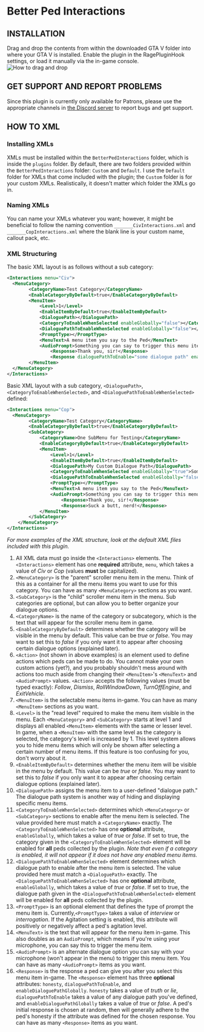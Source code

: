# Better Ped Interactions
## INSTALLATION
Drag and drop the contents from within the downloaded GTA V folder into where your GTA V is installed.  Enable the plugin in the RagePluginHook settings, or load it manually via the in-game console.
![How to drag and drop](https://i.imgur.com/0O7d7Iw.jpg)

## GET SUPPORT AND REPORT PROBLEMS
Since this plugin is currently only available for Patrons, please use the appropriate channels in [the Discord server](https://discord.gg/cUQaTNQ) to report bugs and get support.

## HOW TO XML
### Installing XMLs
XMLs must be installed within the `BetterPedInteractions` folder, which is inside the `plugins` folder.  By default, there are two folders provided within the `BetterPedInteractions` folder: `Custom` and `Default`.  I use the `Default` folder for XMLs that come included with the plugin; the `Custom` folder is for your custom XMLs.  Realistically, it doesn't matter which folder the XMLs go in.

### Naming XMLs
You can name your XMLs whatever you want; however, it might be beneficial to follow the naming convention `_______CivInteractions.xml` and `_______CopInteractions.xml` where the blank line is your custom name, callout pack, etc.

### XML Structuring
The basic XML layout is as follows without a sub category:
```xml
<Interactions menu="Civ">
  <MenuCategory>
        <CategoryName>Test Category</CategoryName>
        <EnableCategoryByDefault>true</EnableCategoryByDefault>
        <MenuItem>
            <Level>1</Level>
            <EnableItemByDefault>true</EnableItemByDefault>
            <DialoguePath></DialoguePath>
            <CategoryToEnableWhenSelected enableGlobally="false"></CategoryToEnableWhenSelected>
            <DialoguePathToEnableWhenSelected enableGlobally="false"></DialoguePathToEnableWhenSelected>
            <PromptType></PromptType>
            <MenuText>A menu item you say to the Ped</MenuText>
            <AudioPrompt>Something you can say to trigger this menu item</AudioPrompt>
                <Response>Thank you, sir!</Response>
                <Response dialoguePathToEnable="some dialogue path" enableDialoguePathGlobally="false">Suck a butt, nerd!</Response>
        </MenuItem>
  </MenuCategory>
</Interactions>
```
Basic XML layout with a sub category, `<DialoguePath>`, `<CategoryToEnableWhenSelected>`, and `<DialoguePathToEnableWhenSelected>` defined:
```xml
<Interactions menu="Cop">
  <MenuCategory>
        <CategoryName>Test Category</CategoryName>
        <EnableCategoryByDefault>true</EnableCategoryByDefault>
        <SubCategory>
            <CategoryName>One SubMenu for Testing</CategoryName>
            <EnableCategoryByDefault>true</EnableCategoryByDefault>
            <MenuItem>
                <Level>1</Level>
                <EnableItemByDefault>true</EnableItemByDefault>
                <DialoguePath>My Custom Dialogue Path</DialoguePath>
                <CategoryToEnableWhenSelected enableGlobally="true">Some Other Category</CategoryToEnableWhenSelected>
                <DialoguePathToEnableWhenSelected enableGlobally="false">Another Dialogue Path</DialoguePathToEnableWhenSelected>
                <PromptType></PromptType>
                <MenuText>A menu item you say to the Ped</MenuText>
                <AudioPrompt>Something you can say to trigger this menu item</AudioPrompt>
                    <Response>Thank you, sir!</Response>
                    <Response>Suck a butt, nerd!</Response>
            </MenuItem>
        </SubCategory>
    </MenuCategory>
</Interactions>
```
*For more examples of the XML structure, look at the default XML files included with this plugin.*

1. All XML data must go inside the `<Interactions>` elements.  The `<Interactions>` element has one **required** attribute, `menu`, which takes a value of *Civ* or *Cop* (values **must** be capitalized).
2. `<MenuCategory>` is the "parent" scroller menu item in the menu.  Think of this as a container for all the menu items you want to use for this category.  You can have as many `<MenuCategory>` sections as you want.
3. `<SubCategory>` is the "child" scroller menu item in the menu.  Sub categories are optional, but can allow you to better organize your dialogue options.
4. `<CategoryName>` is the name of the category or subcategory, which is the text that will appear for the scroller menu item in game.
5. `<EnableCategoryByDefault>` determines whether the category will be visible in the menu by default.  This value can be *true* or *false*.  You may want to set this to *false* if you only want it to appear after choosing certain dialogue options (explained later).
6. `<Action>` (not shown in above examples) is an element used to define actions which peds can be made to do.  You cannot make your own custom actions (yet?), and you probably shouldn't mess around with actions too much aside from changing their `<MenuItem>`'s `<MenuText>` and `<AudioPrompt>` values.  `<Action>` accepts the following values (must be typed exactly): *Follow*, *Dismiss*, *RollWindowDown*, *TurnOffEngine*, and *ExitVehicle*.
7. `<MenuItem>` is the selectable menu items in-game.  You can have as many `<MenuItem>` sections as you want.
8. `<Level>` is the "read level" required to make the menu item visible in the menu.  Each `<MenuCategory>` and `<SubCategory>` starts at level 1 and displays all enabled `<MenuItem>` elements with the same or lesser level.  In game, when a `<MenuItem>` with the same level as the category is selected, the category's level is increased by 1.  This level system allows you to hide menu items which will only be shown after selecting a certain number of menu items.  If this feature is too confusing for you, don't worry about it.
9. `<EnableItemByDefault>` determines whether the menu item will be visible in the menu by default.  This value can be *true* or *false*.  You may want to set this to *false* if you only want it to appear after choosing certain dialogue options (explained later).
10. `<DialoguePath>` assigns the menu item to a user-defined "dialogue path."  The dialogue path system is another way of hiding and displaying specific menu items.
11. `<CategoryToEnableWhenSelected>` determines which `<MenuCategory>` or `<SubCategory>` sections to enable after the menu item is selected.  The value provided here must match a `<CategoryName>` exactly.  The `<CategoryToEnableWhenSelected>` has one **optional** attribute, `enableGlobally`, which takes a value of *true* or *false*.  If set to true, the category given in the `<CategoryToEnableWhenSelected>` element will be enabled for **all** peds collected by the plugin.  *Note that even if a category is enabled, it will not appear if it does not have any enabled menu items.*
12. `<DialoguePathToEnableWhenSelected>` element determines which dialogue path to enable after the menu item is selected.  The value provided here must match a `<DialoguePath>` exactly.  The `<DialoguePathToEnableWhenSelected>` has one **optional** attribute, `enableGlobally`, which takes a value of *true* or *false*.  If set to true, the dialogue path given in the `<DialoguePathToEnableWhenSelected>` element will be enabled for **all** peds collected by the plugin.
14. `<PromptType>` is an optional element that defines the type of prompt the menu item is.  Currently,`<PromptType>` takes a value of *interview* or *interrogation*.  If the Agitation setting is enabled, this attribute will positively or negatively affect a ped's agitation level.
15. `<MenuText>` is the text that will appear for the menu item in-game.  This also doubles as an `AudioPrompt`, which means if you're using your microphone, you can say this to trigger the menu item.
16. `<AudioPrompt>` is an alternate dialogue option you can say with your microphone (won't appear in the menu) to trigger this menu item.  You can have as many `<AudioPrompt>` items as you want.
17. `<Response>` is the response a ped can give you after you select this menu item in-game.  The `<Response>` element has three **optional** attributes: `honesty`, `dialoguePathToEnable`, and `enableDialoguePathGlobally`.  `honesty` takes a value of *truth* or *lie*, `dialoguePathToEnable` takes a value of any dialogue path you've defined, and `enableDialoguePathGlobally` takes a value of *true* or *false*.  A ped's initial response is chosen at random, then will generally adhere to the ped's honesty if the attribute was defined for the chosen response.  You can have as many `<Response>` items as you want.
